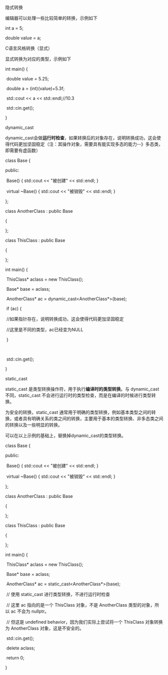 隐式转换

编辑器可以处理一些比较简单的转换，示例如下

int a = 5;

double value = a;

C语言风格转换（显式）

显式转换为对应的类型，示例如下

int main() {

​    double value = 5.25;

​    double a = (int)(value)+5.3f;

​    std::cout << a << std::endl;//10.3

​    std::cin.get();

}

dynamic_cast

dynamic_cast会做**运行时检查**，如果转换后的对象存在，说明转换成功，这会使得代码更加坚固稳定（注：其操作对象，需要具有能实现多态的能力--》多态类，即需要有虚函数）

class Base {

public:

​    Base() { std::cout << "被创建" << std::endl; }

​    virtual ~Base() { std::cout << "被销毁" << std::endl; }

};

class AnotherClass : public Base 

{

};

class ThisClass : public Base

{

};

int main() {

​    ThisClass* aclass = new ThisClass();

​    Base* base = aclass;

​    AnotherClass* ac = dynamic_cast<AnotherClass*>(base);

​    if (ac) {

​        //如果指针存在，说明转换成功，这会使得代码更加坚固稳定

​        //这里是不同的类型，ac已经变为NULL

​    }

​    

​    std::cin.get();

}

static_cast

static_cast 是类型转换操作符，用于执行**编译时的类型转换**。与 dynamic_cast 不同，static_cast 不会进行运行时的类型检查，而是在编译的时候进行类型转换。

为安全的转换，static_cast 通常用于明确的类型转换，例如基本类型之间的转换，或者具有明确关系的类之间的转换，主要用于基本的类型转换、非多态类之间的转换以及一些明显的转换。

可以在以上示例的基础上，替换掉dynamic_cast的类型转换。

class Base {

public:

​    Base() { std::cout << "被创建" << std::endl; }

​    virtual ~Base() { std::cout << "被销毁" << std::endl; }

};

class AnotherClass : public Base 

{

};

class ThisClass : public Base

{

};

int main() {

​    ThisClass* aclass = new ThisClass();

​    Base* base = aclass;

​    AnotherClass* ac = static_cast<AnotherClass*>(base);

​    // 使用 static_cast 进行类型转换，不进行运行时检查

​    // 这里 ac 指向的是一个 ThisClass 对象，不是 AnotherClass 类型的对象，所以 ac 不会为 nullptr。

​    // 但这是 undefined behavior，因为我们实际上尝试将一个 ThisClass 对象转换为 AnotherClass 对象，这是不安全的。

​    std::cin.get();

​    delete aclass;

​    return 0;

}